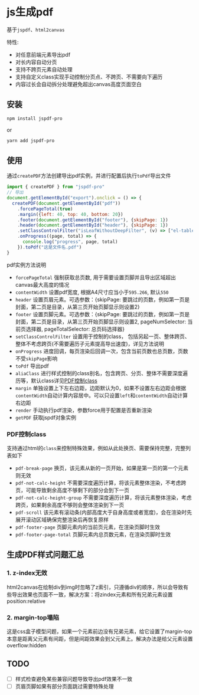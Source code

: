 # js生成pdf
基于`jspdf`、`html2canvas`

特性:
- 对任意前端元素导出pdf
- 对长内容自动分页
- 支持不跨页元素自动处理
- 支持自定义class实现手动控制分页点、不跨页、不需要向下遍历
- 内容过长会自动拆分处理避免超出canvas高度页面空白


## 安装
```sh
npm install jspdf-pro
```
or
```sh
yarn add jspdf-pro
```

## 使用
通过`createPDF`方法创建导出pdf实例，并进行配置后执行`toPdf`导出文件
```js
import { createPDF } from "jspdf-pro"
// 导出
document.getElementById("export").onclick = () => {
  createPDF(document.getElementById("pdf"))
    .forcePageTotal(true)
    .margin({left: 40, top: 40, bottom: 20})
    .footer(document.getElementById("footer"), {skipPage: 1})
    .header(document.getElementById("header"), {skipPage: 1})
    .setClassControlFilter("isLeafWithoutDeepFilter", (v) => ["el-table__row", "ant-table-row"].includes(v))
    .onProgress((page, total) => {
      console.log("progress", page, total)
    }).toPdf("这是文件名.pdf")
}
```

pdf实例方法说明
- `forcePageTotal` 强制获取总页数, 用于需要设置页脚并且导出区域超出canvas最大高度的情况
- `contentWidth` 设置pdf宽度, 根据A4尺寸应当小于`595.266`, 默认`550`
- `header` 设置页眉元素。可选参数：{skipPage: 要跳过的页数，例如第一页是封面，第二页是目录，从第三页开始页脚显示则设置2}
- `footer` 设置页脚元素。可选参数：{skipPage: 要跳过的页数，例如第一页是封面，第二页是目录，从第三页开始页脚显示则设置2, pageNumSelector: 当前页选择器, pageTotalSelector: 总页码选择器}
- `setClassControlFilter` 设置用于控制的class， 包括另起一页、整体跨页、整体不考虑跨页(不需要遍历子元素提高导出速度)，详见方法说明
- `onProgress` 进度回调，每页渲染后回调一次，包含当前页数也总页数，页数不受`skipPage`影响
- `toPdf` 导出pdf
- `aliaClass` 进行样式控制的class别名，包含跨页、分页、整体不需要深度遍历等，默认class详见[PDF控制class](#pdf控制class)
- `margin` 单独设置上下左右边距，边距默认为0，如果不设置左右边距会根据`contentWidth`自动计算内容居中。可以只设置`left`和`contentWidth`自动计算右边距
- `render` 手动执行pdf渲染，参数force用于配置是否重新渲染
- `getPDF` 获取jspdf对象实例

### PDF控制class
支持通过html的`class`来控制特殊效果，例如从此处换页、需要保持完整，完整列表如下
- `pdf-break-page` 换页，该元素从新的一页开始，如果是第一页的第一个元素则无效
- `pdf-not-calc-height` 不需要深度遍历计算，将该元素整体渲染，不考虑跨页，可能导致剩余高度不够剩下的部分会到下一页
- `pdf-not-calc-height-group` 不需要深度遍历计算，将该元素整体渲染，考虑跨页，如果剩余高度不够则会整体渲染到下一页
- `pdf-scroll` 该元素有滚动条(内部高度大于自身高度或者宽度)，会在渲染时先展开滚动区域确保完整渲染后再恢复原样
- `pdf-footer-page` 页脚元素内的当前页元素，在渲染页脚时生效
- `pdf-footer-page-total` 页脚元素内总页数元素，在渲染页脚时生效

## 生成PDF样式问题汇总
### 1. z-index无效
html2canvas在绘制div到img时忽略了z索引，只遵循div的顺序，所以会导致有些导出效果也页面不一致，解决方案：将zindex元素和所有兄弟元素设置position:relative

### 2. margin-top塌陷
这是css盒子模型问题，如果一个元素前边没有兄弟元素，给它设置了margin-top本意是距离父元素有间距，但是间距效果会到父元素上。解决办法是给父元素设置overflow:hidden


## TODO
- [ ] 样式检查避免某些兼容问题导致导出pdf效果不一致
- [ ] 页眉页脚如果有部分页面跳过需要特殊处理

